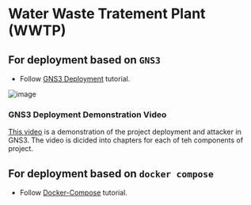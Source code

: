 # Water Waste Tratement Plant (WWTP)

## For deployment based on `GNS3`

- Follow [GNS3 Deployment](https://github.com/sfl0r3nz05/ICSsVirtualForCiberSec/blob/documented/documentation/Components/Deployment/GNS3.md) tutorial.

![image](https://github.com/sfl0r3nz05/ICSsVirtualForCiberSec/assets/105321735/7f7730f0-974b-4482-884c-6b0c264027b3)


### GNS3 Deployment Demonstration Video

[This video](https://www.youtube.com/watch?v=W10l6Pk4seo) is a demonstration of the project deployment and attacker in GNS3. The video is dicided into chapters for each of teh components of project.

## For deployment based on `docker compose`

- Follow [Docker-Compose](https://github.com/sfl0r3nz05/ICSsVirtualForCiberSec/blob/documented/documentation/Components/Deployment/Docker-Compose.md) tutorial.

